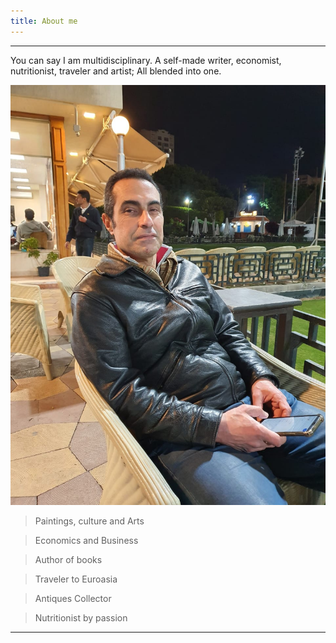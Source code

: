 ```yaml
---
title: About me 
---
```


---

You can say I am multidisciplinary. A self-made writer, economist, nutritionist, traveler and artist; All blended into one.

![IMG-20230323-WA0003](/IMG-20230323-WA0003.jpg)

> Paintings, culture and Arts

> Economics and Business 

> Author of books

> Traveler to Euroasia

> Antiques Collector

> Nutritionist by passion

---